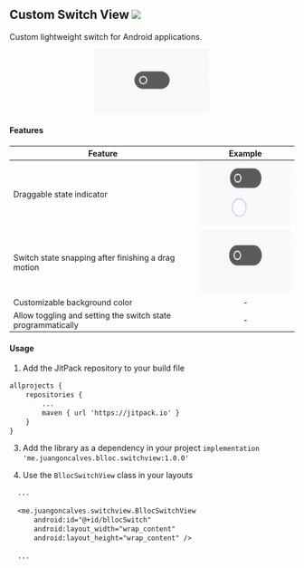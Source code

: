 ## Custom Switch View  [![](https://jitpack.io/v/juan-goncalves/blloc-switch-view.svg)](https://jitpack.io/#juan-goncalves/blloc-switch-view) 
Custom lightweight switch for Android applications.

<p align="center">
<img src="recordings/toggle-example.gif" width="200" height="112" />
</p>

#### Features

| Feature        | Example           |
| ------------- |:-------------:|
|Draggable state indicator| <img src="recordings/drag-example.gif" width="200" height="112" /> |
|Switch state snapping after finishing a drag motion| <img src="recordings/snap-example.gif" width="200" height="112" />|
|Customizable background color|-|
|Allow toggling and setting the switch state programmatically|-|

#### Usage

1. Add the JitPack repository to your build file
```
allprojects {
	repositories {
		...
		maven { url 'https://jitpack.io' }
	}
}
```
3. Add the library as a dependency in your project
`implementation 'me.juangoncalves.blloc.switchview:1.0.0'`

4. Use the `BllocSwitchView` class in your layouts
```
  ...
  
  <me.juangoncalves.switchview.BllocSwitchView  
	  android:id="@+id/bllocSwitch"  
	  android:layout_width="wrap_content"  
	  android:layout_height="wrap_content" />
	  
  ...
  ```
